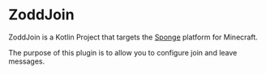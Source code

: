 # ZoddJoin

ZoddJoin is a Kotlin Project that targets the [Sponge](https://spongepowered.org/) platform for Minecraft.

The purpose of this plugin is to allow you to configure join and leave messages.

